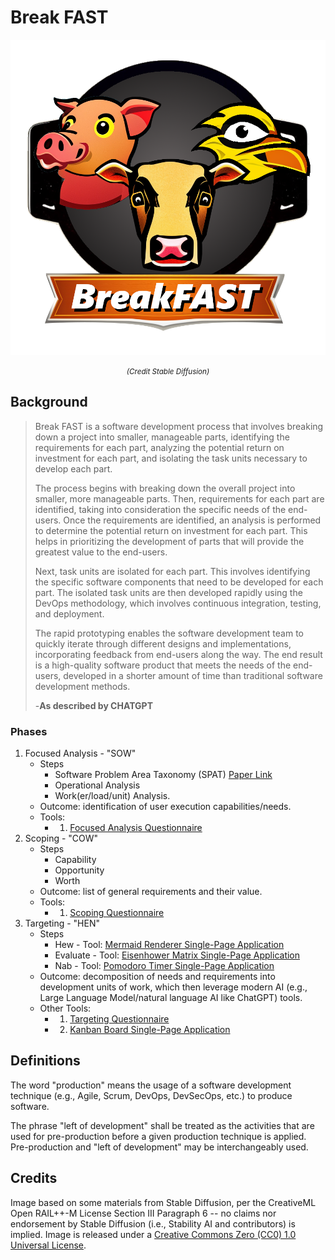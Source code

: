 Break FAST
==========

![AI Logo FTW](BreakFAST_01.png)
_<center><small>(Credit Stable Diffusion)</small></center>_

Background
----------
> Break FAST is a software development process that involves breaking down a project into smaller, manageable parts, identifying the requirements for each part, analyzing the potential return on investment for each part, and isolating the task units necessary to develop each part.
> 
> The process begins with breaking down the overall project into smaller, more manageable parts. Then, requirements for each part are identified, taking into consideration the specific needs of the end-users. Once the requirements are identified, an analysis is performed to determine the potential return on investment for each part. This helps in prioritizing the development of parts that will provide the greatest value to the end-users.
> 
> Next, task units are isolated for each part. This involves identifying the specific software components that need to be developed for each part. The isolated task units are then developed rapidly using the DevOps methodology, which involves continuous integration, testing, and deployment.
> 
> The rapid prototyping enables the software development team to quickly iterate through different designs and implementations, incorporating feedback from end-users along the way. The end result is a high-quality software product that meets the needs of the end-users, developed in a shorter amount of time than traditional software development methods.
> 
> -**As described by CHATGPT**

### Phases
1. Focused Analysis - "SOW"
   - Steps
     - Software Problem Area Taxonomy (SPAT) [Paper Link](https://github.com/ActuallyFro/Work-Papers/blob/main/05_AFSOC/01_SPAT/Software-Problems-2022_1-0-0.pdf)
     - Operational Analysis
     - Work(er/load/unit) Analysis.
   - Outcome: identification of user execution capabilities/needs.
   - Tools:
     - 1. [Focused Analysis Questionnaire](./Tools/Questionnaires/SOW/)
2. Scoping - "COW"
   - Steps
     - Capability
     - Opportunity
     - Worth
   - Outcome: list of general requirements and their value.
   - Tools:
     - 1. [Scoping Questionnaire](./Tools/Questionnaires/COW/)
3. Targeting - "HEN"
   - Steps
     - Hew - Tool: [Mermaid Renderer Single-Page Application](./Tools/Single-page-Apps/Mermaid-Renderer/)
     - Evaluate - Tool: [Eisenhower Matrix Single-Page Application](./Tools/Single-page-Apps/Eisenhower-Matrix/)
     - Nab - Tool: [Pomodoro Timer Single-Page Application](./Tools/Single-page-Apps/Pomodoro-Timer/)
   - Outcome: decomposition of needs and requirements into development units of work, which then leverage modern AI (e.g., Large Language Model/natural language AI like ChatGPT) tools.
   - Other Tools:
     - 1. [Targeting Questionnaire](./Tools/Questionnaires/HEN/)
     - 2. [Kanban Board Single-Page Application](./Tools/Single-page-Apps/Kanban-Board/)

Definitions
-----------
The word "production" means the usage of a software development technique (e.g., Agile, Scrum, DevOps, DevSecOps, etc.) to produce software.

The phrase "left of development" shall be treated as the activities that are used for pre-production before a given production technique is applied.
Pre-production and "left of development" may be interchangeably used.


Credits
-------
Image based on some materials from Stable Diffusion, per the CreativeML Open RAIL++-M License Section III Paragraph 6 -- no claims nor endorsement by Stable Diffusion (i.e., Stability AI and contributors) is implied. Image is released under a [Creative Commons Zero (CC0) 1.0 Universal License](https://creativecommons.org/publicdomain/zero/1.0/).